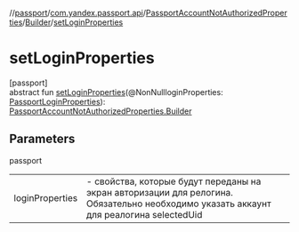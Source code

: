 //[passport](../../../../index.md)/[com.yandex.passport.api](../../index.md)/[PassportAccountNotAuthorizedProperties](../index.md)/[Builder](index.md)/[setLoginProperties](set-login-properties.md)

# setLoginProperties

[passport]\
abstract fun [setLoginProperties](set-login-properties.md)(@NonNullloginProperties: [PassportLoginProperties](../../-passport-login-properties/index.md)): [PassportAccountNotAuthorizedProperties.Builder](index.md)

## Parameters

passport

| | |
|---|---|
| loginProperties | - свойства, которые будут переданы на экран авторизации для релогина. Обязательно необходимо указать аккаунт для реалогина selectedUid |
